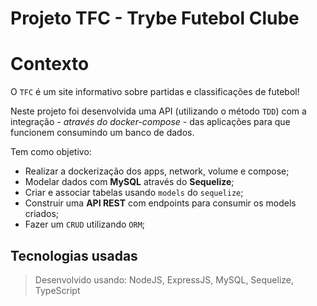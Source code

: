 # Projeto TFC - Trybe Futebol Clube

# Contexto

O `TFC` é um site informativo sobre partidas e classificações de futebol!

Neste projeto foi desenvolvida uma API (utilizando o método `TDD`) com a integração _- através do docker-compose -_ das aplicações para que funcionem consumindo um banco de dados.

Tem como objetivo:

- Realizar a dockerização dos apps, network, volume e compose;
- Modelar dados com **MySQL** através do **Sequelize**;
- Criar e associar tabelas usando `models` do `sequelize`;
- Construir uma **API REST** com endpoints para consumir os models criados;
- Fazer um `CRUD` utilizando `ORM`;

## Tecnologias usadas

> Desenvolvido usando: NodeJS, ExpressJS, MySQL, Sequelize, TypeScript
